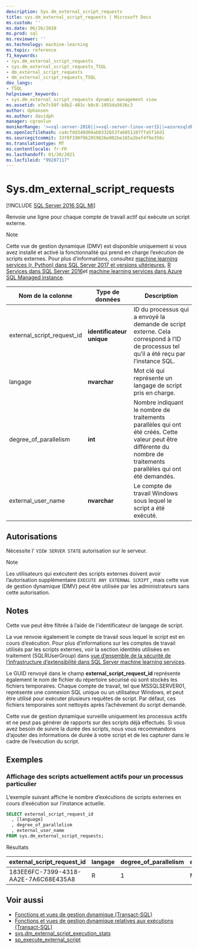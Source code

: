 ```yaml
---
description: Sys.dm_external_script_requests
title: sys.dm_external_script_requests | Microsoft Docs
ms.custom: ''
ms.date: 06/26/2020
ms.prod: sql
ms.reviewer: ''
ms.technology: machine-learning
ms.topic: reference
f1_keywords:
- sys.dm_external_script_requests
- sys.dm_external_script_requests_TSQL
- dm_external_script_requests
- dm_external_script_requests_TSQL
dev_langs:
- TSQL
helpviewer_keywords:
- sys.dm_external_script_requests dynamic management view
ms.assetid: e7e7c50f-b8b2-403c-b8c8-1955da5636c3
author: dphansen
ms.author: davidph
manager: cgronlun
monikerRange: '>=sql-server-2016||>=sql-server-linux-ver15||=azuresqldb-mi-current'
ms.openlocfilehash: ca4cfdd348d04ab0332653fa6851107ffa5f16d1
ms.sourcegitcommit: 33f0f190f962059826e002be165a2bef4f9e350c
ms.translationtype: MT
ms.contentlocale: fr-FR
ms.lasthandoff: 01/30/2021
ms.locfileid: "99207117"
---
```

# <a name="sysdm_external_script_requests"></a>Sys.dm_external_script_requests
[!INCLUDE [SQL Server 2016 SQL MI](../../includes/applies-to-version/sqlserver2016-asdbmi.md)]

Renvoie une ligne pour chaque compte de travail actif qui exécute un script externe.
  
> [!NOTE]
> Cette vue de gestion dynamique (DMV) est disponible uniquement si vous avez installé et activé la fonctionnalité qui prend en charge l’exécution de scripts externes. Pour plus d’informations, consultez [machine learning services (r, Python) dans SQL Server 2017 et versions ultérieures](../../machine-learning/sql-server-machine-learning-services.md), [R Services dans SQL Server 2016](../../machine-learning/r/sql-server-r-services.md)et [machine learning services dans Azure SQL Managed instance](/azure/azure-sql/managed-instance/machine-learning-services-overview).  
  
|Nom de la colonne|Type de données|Description|  
|-----------------|---------------|-----------------|  
|external_script_request_id|**identificateur unique**|ID du processus qui a envoyé la demande de script externe. Cela correspond à l’ID de processus tel qu’il a été reçu par l’instance SQL.|  
|langage|**nvarchar**|Mot clé qui représente un langage de script pris en charge. |  
|degree_of_parallelism|**int**|Nombre indiquant le nombre de traitements parallèles qui ont été créés. Cette valeur peut être différente du nombre de traitements parallèles qui ont été demandés.|  
|external_user_name|**nvarchar**|Le compte de travail Windows sous lequel le script a été exécuté.|  
  
## <a name="permissions"></a>Autorisations

 Nécessite l' `VIEW SERVER STATE` autorisation sur le serveur.  
  
> [!NOTE]
> Les utilisateurs qui exécutent des scripts externes doivent avoir l’autorisation supplémentaire `EXECUTE ANY EXTERNAL SCRIPT` , mais cette vue de gestion dynamique (DMV) peut être utilisée par les administrateurs sans cette autorisation. 
  
## <a name="remarks"></a>Notes  

Cette vue peut être filtrée à l’aide de l’identificateur de langage de script.

La vue renvoie également le compte de travail sous lequel le script est en cours d’exécution. Pour plus d’informations sur les comptes de travail utilisés par les scripts externes, voir la section identités utilisées en traitement (SQLRUserGroup) dans [vue d’ensemble de la sécurité de l’infrastructure d’extensibilité dans SQL Server machine learning services](../../machine-learning/concepts/security.md#sqlrusergroup).

Le GUID renvoyé dans le champ **external_script_request_id** représente également le nom de fichier du répertoire sécurisé où sont stockés les fichiers temporaires. Chaque compte de travail, tel que MSSQLSERVER01, représente une connexion SQL unique ou un utilisateur Windows, et peut être utilisé pour exécuter plusieurs requêtes de script. Par défaut, ces fichiers temporaires sont nettoyés après l’achèvement du script demandé.

Cette vue de gestion dynamique surveille uniquement les processus actifs et ne peut pas générer de rapports sur des scripts déjà effectués. Si vous avez besoin de suivre la durée des scripts, nous vous recommandons d’ajouter des informations de durée à votre script et de les capturer dans le cadre de l’exécution du script.

## <a name="examples"></a>Exemples  
  
### <a name="viewing-the-currently-active-scripts-for-a-particular-process"></a>Affichage des scripts actuellement actifs pour un processus particulier

 L’exemple suivant affiche le nombre d’exécutions de scripts externes en cours d’exécution sur l’instance actuelle.  
  
```sql
SELECT external_script_request_id
  , [language]
  , degree_of_parallelism
  , external_user_name
FROM sys.dm_external_script_requests;
```  

Résultats  

external_script_request_id  |langage  |degree_of_parallelism  |external_user_name  
---------|---------|---------|---------
183EE6FC-7399-4318-AA2E-7A6C68E435A8     |     R    |      1   |  MSSQLSERVER01

## <a name="see-also"></a>Voir aussi

+ [Fonctions et vues de gestion dynamique &#40;Transact-SQL&#41;](~/relational-databases/system-dynamic-management-views/system-dynamic-management-views.md)
+ [Fonctions et vues de gestion dynamique relatives aux exécutions &#40;Transact-SQL&#41;](../../relational-databases/system-dynamic-management-views/execution-related-dynamic-management-views-and-functions-transact-sql.md)  
+ [sys.dm_external_script_execution_stats](../../relational-databases/system-dynamic-management-views/sys-dm-external-script-execution-stats.md)
+ [sp_execute_external_script](../../relational-databases/system-stored-procedures/sp-execute-external-script-transact-sql.md)  
